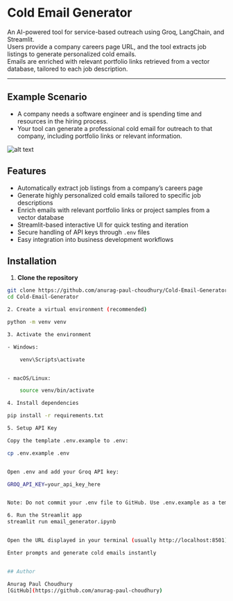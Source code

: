 # Cold Email Generator

An AI-powered tool for service-based outreach using Groq, LangChain, and Streamlit.  
Users provide a company careers page URL, and the tool extracts job listings to generate personalized cold emails.  
Emails are enriched with relevant portfolio links retrieved from a vector database, tailored to each job description.

---

## Example Scenario

- A company needs a software engineer and is spending time and resources in the hiring process.  
- Your tool can generate a professional cold email for outreach to that company, including portfolio links or relevant information.

![alt text](image.png)

## Features

- Automatically extract job listings from a company’s careers page
- Generate highly personalized cold emails tailored to specific job descriptions
- Enrich emails with relevant portfolio links or project samples from a vector database
- Streamlit-based interactive UI for quick testing and iteration
- Secure handling of API keys through `.env` files
- Easy integration into business development workflows


## Installation

1. **Clone the repository**

```bash
git clone https://github.com/anurag-paul-choudhury/Cold-Email-Generator.git
cd Cold-Email-Generator

2. Create a virtual environment (recommended)

python -m venv venv

3. Activate the environment

- Windows:

    venv\Scripts\activate


- macOS/Linux:

    source venv/bin/activate

4. Install dependencies

pip install -r requirements.txt

5. Setup API Key

Copy the template .env.example to .env:

cp .env.example .env


Open .env and add your Groq API key:

GROQ_API_KEY=your_api_key_here


Note: Do not commit your .env file to GitHub. Use .env.example as a template.

6. Run the Streamlit app
streamlit run email_generator.ipynb


Open the URL displayed in your terminal (usually http://localhost:8501)

Enter prompts and generate cold emails instantly


## Author

Anurag Paul Choudhury  
[GitHub](https://github.com/anurag-paul-choudhury)

